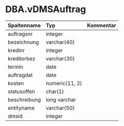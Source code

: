 # DBA.vDMSAuftrag

|Spaltenname|Typ|Kommentar|
|:----------|:--|:--------|
|auftragsnr|integer||
|bezeichnung|varchar(40)||
|kredinr|integer||
|kreditorbez|varchar(30)||
|termin|date||
|auftragdat|date||
|kosten|numeric(11, 2)||
|statusoffen|char(1)||
|beschreibung|long varchar||
|entityname|varchar(50)||
|dmsid|integer||
